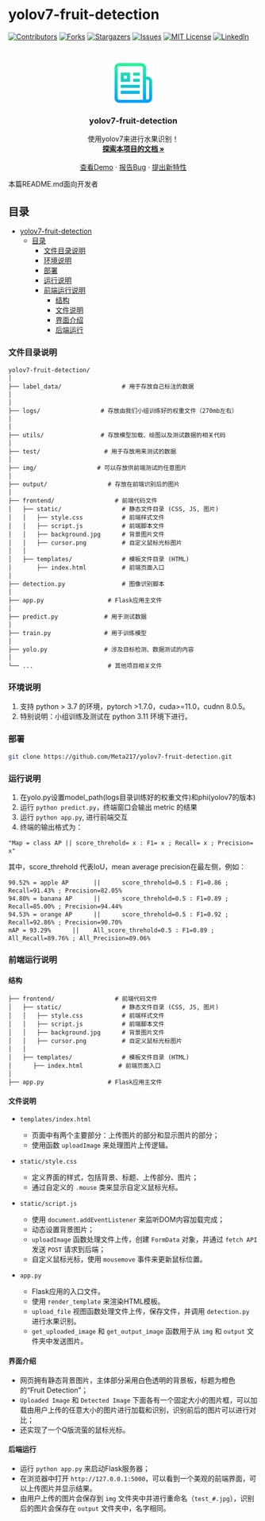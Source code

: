 # yolov7-fruit-detection


<!-- PROJECT SHIELDS -->

[![Contributors][contributors-shield]][contributors-url]
[![Forks][forks-shield]][forks-url]
[![Stargazers][stars-shield]][stars-url]
[![Issues][issues-shield]][issues-url]
[![MIT License][license-shield]][license-url]
[![LinkedIn][linkedin-shield]][linkedin-url]

<!-- PROJECT LOGO -->
<br />

<p align="center">
  <a href="https://github.com/Meta217/yolov7-fruit-detection/">
    <img src="images/logo.png" alt="Logo" width="80" height="80">
  </a>

  <h3 align="center">yolov7-fruit-detection</h3>
  <p align="center">
    使用yolov7来进行水果识别！
    <br />
    <a href="https://github.com/Meta217/yolov7-fruit-detection"><strong>探索本项目的文档 »</strong></a>
    <br />
    <br />
    <a href="https://github.com/Meta217/yolov7-fruit-detection">查看Demo</a>
    ·
    <a href="https://github.com/Meta217/yolov7-fruit-detection/issues">报告Bug</a>
    ·
    <a href="https://github.com/Meta217/yolov7-fruit-detection/issues">提出新特性</a>
  </p>

</p>

本篇README.md面向开发者

## 目录

- [yolov7-fruit-detection](#yolov7-fruit-detection)
  - [目录](#目录)
    - [文件目录说明](#文件目录说明)
    - [环境说明](#环境说明)
    - [部署](#部署)
    - [运行说明](#运行说明)
    - [前端运行说明](#前端运行说明)
      - [结构](#结构)
      - [文件说明](#文件说明)
      - [界面介绍](#界面介绍)
      - [后端运行](#后端运行)

### 文件目录说明

```
yolov7-fruit-detection/
│
├── label_data/                 # 用于存放自己标注的数据
│
│
├── logs/                 # 存放由我们小组训练好的权重文件（270mb左右）
│
│
├── utils/                # 存放模型加载、绘图以及测试数据的相关代码
│
├── test/                  # 用于存放用来测试的数据
│
├── img/                 # 可以存放供前端测试的任意图片
│
├── output/                 # 存放在前端识别后的图片
│
├── frontend/                 # 前端代码文件
│   ├── static/                 # 静态文件目录 (CSS, JS, 图片)
│   │   ├── style.css           # 前端样式文件
│   │   ├── script.js           # 前端脚本文件
│   │   ├── background.jpg      # 背景图片文件
│   │   ├── cursor.png          # 自定义鼠标光标图片
│   │
│   ├── templates/              # 模板文件目录 (HTML)
│       ├── index.html          # 前端页面入口
│
├── detection.py                # 图像识别脚本
│
├── app.py                  # Flask应用主文件
│
├── predict.py             # 用于测试数据     
│
├── train.py               # 用于训练模型    
│
├── yolo.py                # 涉及目标检测、数据测试的内容                 
│
└── ...                     # 其他项目相关文件
```

### 环境说明

1. 支持 python > 3.7 的环境，pytorch >1.7.0，cuda>=11.0，cudnn 8.0.5。
2. 特别说明：小组训练及测试在 python 3.11 环境下进行。

### 部署

```sh
git clone https://github.com/Meta217/yolov7-fruit-detection.git
```

### 运行说明
1. 在yolo.py设置model_path(logs目录训练好的权重文件)和phi(yolov7的版本)
2. 运行 `python predict.py`，终端窗口会输出 metric 的结果
3. 运行 `python app.py`, 进行前端交互
4. 终端的输出格式为：

```
"Map = class AP || score_threhold= x : F1= x ; Recall= x ; Precision= x"
```

其中，score_threhold 代表IoU，mean average precision在最左侧，例如：

```
90.52% = apple AP       ||      score_threhold=0.5 : F1=0.86 ; Recall=91.43% ; Precision=82.05%
94.80% = banana AP      ||      score_threhold=0.5 : F1=0.89 ; Recall=85.00% ; Precision=94.44%
94.53% = orange AP      ||      score_threhold=0.5 : F1=0.92 ; Recall=92.86% ; Precision=90.70%
mAP = 93.29%      ||    All_score_threhold=0.5 : F1=0.89 ; All_Recall=89.76% ; All_Precision=89.06%
```

### 前端运行说明

#### 结构

```
├── frontend/                 # 前端代码文件
│   ├── static/                 # 静态文件目录 (CSS, JS, 图片)
│   │   ├── style.css           # 前端样式文件
│   │   ├── script.js           # 前端脚本文件
│   │   ├── background.jpg      # 背景图片文件
│   │   ├── cursor.png          # 自定义鼠标光标图片
│   │
│   ├── templates/              # 模板文件目录 (HTML)
│      ├── index.html          # 前端页面入口
│
├── app.py                  # Flask应用主文件
```

#### 文件说明

- `templates/index.html`
  - 页面中有两个主要部分：上传图片的部分和显示图片的部分；
  - 使用函数 `uploadImage` 来处理图片上传逻辑。

- `static/style.css`
  - 定义界面的样式，包括背景、标题、上传部分、图片；
  - 通过自定义的 `.mouse` 类来显示自定义鼠标光标。

- `static/script.js`
  - 使用 `document.addEventListener` 来监听DOM内容加载完成；
  - 动态设置背景图片；
  - `uploadImage` 函数处理文件上传，创建 `FormData` 对象，并通过 `fetch API` 发送 `POST` 请求到后端；
  - 自定义鼠标光标，使用 `mousemove` 事件来更新鼠标位置。

- `app.py`
  - Flask应用的入口文件。
  - 使用 `render_template` 来渲染HTML模板。
  - `upload_file` 视图函数处理文件上传，保存文件，并调用 `detection.py` 进行水果识别。
  - `get_uploaded_image` 和 `get_output_image` 函数用于从 `img` 和 `output` 文件夹中发送图片。

#### 界面介绍

- 网页拥有静态背景图片，主体部分采用白色透明的背景板，标题为橙色的“Fruit Detection”；
- `Uploaded Image` 和 `Detected Image` 下面各有一个固定大小的图片框，可以加载由用户上传的任意大小的图片进行加载和识别，识别前后的图片可以进行对比；
- 还实现了一个Q版流萤的鼠标光标。

#### 后端运行

- 运行 `python app.py` 来启动Flask服务器；
- 在浏览器中打开 `http://127.0.0.1:5000`，可以看到一个美观的前端界面，可以上传图片并显示结果。
- 由用户上传的图片会保存到 `img` 文件夹中并进行重命名（`test_#.jpg`），识别后的图片会保存在 `output` 文件夹中，名字相同。


<!-- links -->
[your-project-path]:Meta217/yolov7-fruit-detection
[contributors-shield]: https://img.shields.io/github/contributors/Meta217/yolov7-fruit-detection.svg?style=flat-square
[contributors-url]: https://github.com/Meta217/yolov7-fruit-detection/graphs/contributors
[forks-shield]: https://img.shields.io/github/forks/Meta217/yolov7-fruit-detection.svg?style=flat-square
[forks-url]: https://github.com/Meta217/yolov7-fruit-detection/network/members
[stars-shield]: https://img.shields.io/github/stars/Meta217/yolov7-fruit-detection.svg?style=flat-square
[stars-url]: https://github.com/Meta217/yolov7-fruit-detection/stargazers
[issues-shield]: https://img.shields.io/github/issues/Meta217/yolov7-fruit-detection.svg?style=flat-square
[issues-url]: https://img.shields.io/github/issues/Meta217/yolov7-fruit-detection.svg
[license-shield]: https://img.shields.io/github/license/Meta217/yolov7-fruit-detection.svg?style=flat-square
[license-url]: https://github.com/Meta217/yolov7-fruit-detection/blob/master/LICENSE.txt
[linkedin-shield]: https://img.shields.io/badge/-LinkedIn-black.svg?style=flat-square&logo=linkedin&colorB=555
[linkedin-url]: https://linkedin.com/in/shaojintian